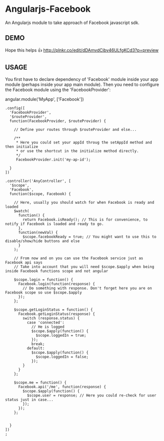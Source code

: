Angularjs-Facebook
==================

An Angularjs module to take approach of Facebook javascript sdk.

DEMO
----
Hope this helps :+1:
http://plnkr.co/edit/dDAmvdCibv46ULfgKCd3?p=preview

USAGE
-----
You first have to declare dependency of 'Facebook' module inside your app module (perhaps inside your app main module).
Then you need to configure the Facebook module using the 'FacebookProvider':
  
  
  angular.module('MyApp', ['Facebook'])
    
    .config([
      'FacebookProvider',
      '$routeProvider',
      function(FacebookProvider, $routeProvider) {
        
        // Define your routes through $routeProvider and else...
        
        /**
         * Here you could set your appId throug the setAppId method and then initialize
         * or use the shortcut in the initialize method directly.
         */
         FacebookProvider.init('my-ap-id');
        
      }
    ])
    
    .controller('AnyController', [
      '$scope',
      'Facebook',
      function($scope, Facebook) {
        
        // Here, usually you should watch for when Facebook is ready and loaded
        $watch(
          function() {
            return Facebook.isReady(); // This is for convenience, to notify if Facebook is loaded and ready to go.
          },
          function(newVal) {
            $scope.facebookReady = true; // You might want to use this to disable/show/hide buttons and else
          }
        );
        
        // From now and on you can use the Facebook service just as Facebook api says
        // Take into account that you will need $scope.$apply when being inside Facebook functions scope and not angular
        
        $scope.login = function() {
          Facebook.login(function(response) {
            // Do something with response. Don't forget here you are on Facebook scope so use $scope.$apply
          });
        };
        
        $scope.getLoginStatus = function() {
          Facebook.getLoginStatus(response) {
            switch (response.status) {
              case 'connected':
                // He is logged
                $scope.$apply(function() {
                  $scope.loggedIn = true;
                });
                break;
              default:
                $scope.$apply(function() {
                  $scope.loggedIn = false;
                });
            }
          }
        };
        
        $scope.me = function() {
          Facebook.api('/me', function(response) {
            $scope.$apply(function() {
              $scope.user = response; // Here you could re-check for user status just in case...
            });
          });
        };
        
        
      }
    ])
    ;
    
